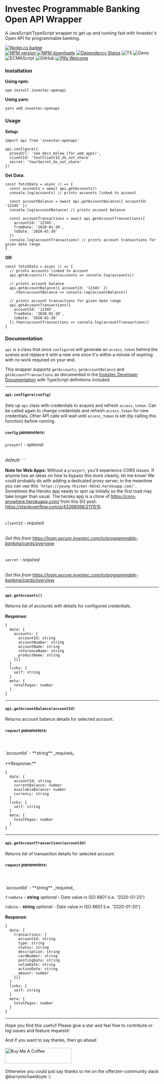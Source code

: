 # Investec Programmable Banking Open API Wrapper

A JavaScript/TypeScript wrapper to get up and running fast with Investec's Open API for programmable banking.

<span class="badge-nodeico"><a href="https://www.npmjs.com/package/investec-openapi" title="Nodei.co badge"><img src="https://nodei.co/npm/investec-openapi.png" alt="Nodei.co badge" /></a></span>
<br class="badge-separator" />
<span class="badge-npmversion"><a href="https://npmjs.org/package/investec-openapi" title="View this project on NPM"><img src="https://img.shields.io/npm/v/investec-openapi.svg" alt="NPM version" /></a></span>
<span class="badge-npmdownloads"><a href="https://npmjs.org/package/investec-openapi" title="View this project on NPM"><img src="https://img.shields.io/npm/dm/investec-openapi.svg" alt="NPM downloads" /></a></span>
<span class="badge-daviddm"><a href="https://david-dm.org/BarryMichaelDoyle/investec-openapi" title="View the status of this project's dependencies on DavidDM"><img src="https://img.shields.io/david/BarryMichaelDoyle/investec-openapi.svg" alt="Dependency Status" /></a></span>
![TS](https://img.shields.io/badge/supports-typescript-blue.svg?style=flat-square)
![Deno](https://img.shields.io/badge/supports-deno-green.svg?style=flat-square)
![ECMAScript](https://img.shields.io/badge/supports-ECMAScript-yellow.svg?style=flat-square)
![GitHub](https://img.shields.io/github/license/barrymichaeldoyle/investec-openapi)
[![PRs Welcome](https://img.shields.io/badge/PRs-welcome-brightgreen.svg?style=round-square)](https://github.com/barrymichaeldoyle/investec-openapi/pulls)

### Installation

**Using npm:**

```
npm install investec-openapi
```

**Using yarn:**

```
yarn add investec-openapi
```

### Usage

**Setup:**

```
import api from 'investec-openapi'

api.configure({
  proxyUrl: 'see_docs_below_(for_web_apps)',
  clientId: 'YourClientId_do_not_share'
  secret: 'YourSecret_do_not_share'
})
```

**Get Data:**

```
const fetchData = async () => {
  const accounts = await api.getAccounts()
  console.log(accounts) // prints accounts linked to account

  const accountBalance = await api.getAccountBalance({ accountId: '12345' })
  console.log(accountBalance) // prints account balance

  const accountTransactions = await api.getAccountTransactions({
    accountId: '12345',
    fromDate: '2020-01-20',
    toDate: '2020-01-30'
  })
  console.log(accountTransactions) // prints account transactions for given date range
}
```

**OR:**

```
const fetchData = async () => {
  // prints accounts linked to account
  api.getAccounts().then(accounts => console.log(accounts))

  // prints account balance
  api.getAccountBalance({ accountId: '12345' })
    .then(accountBalance => console.log(accountBalance))

  // prints account transactions for given date range
  api.getAccountTransactions({
    accountId: '12345',
    fromDate: '2020-01-20',
    toDate: '2020-01-30'
  }).then(accountTransactions => console.log(accountTransactions))
}
```

### Documentation

`api` is a class that once `configured` will generate an `access_token` behind the scenes and replace it with a new one once it's within a minute of expiring with no work required on your end.

This wrapper supports `getAccounts`, `getAccountBalance` and `getAccountTransactions` as documented in the [Investec Developer Documentation] with TypeScript definitions included.

---

#### **`api.configure(config)`**

Sets up `api` class with credentials to acquire and refresh `access_token`. Can be called again to change credentials and refresh `access_token` for new credentials. Other API calls will wait until `access_token` is set (by calling this function) before running.

##### **`config` parameters:**

###### `proxyUrl` - _optional_

_default:_ `''`
<br />
<br />
**Note for Web Apps:** Without a `proxyUrl`, you'll experience _CORS issues_. If anyone has an ideas on how to bypass this more cleanly, let me know! We could probably do with adding a dedicated proxy server, in the meantime you can use this `'https://young-thicket-56542.herokuapp.com/'`. Sometimes the Heroko app needs to spin up initially so the first load may take longer than usual. The heroku app is a clone of https://cors-anywhere.herokuapp.com/ from this SO post: https://stackoverflow.com/a/43268098/2111515.
<br />
<br />

###### `clientId` - _required_

_Get this from https://login.secure.investec.com/io/programmable-banking/cards/overview_
<br />
<br />

###### `secret` - _required_

_Get this from https://login.secure.investec.com/io/programmable-banking/cards/overview_

---

#### **`api.getAccounts()`**

Returns list of accounts with details for configured credentials.
<br />
<br />
**Response:**

```
{
  data: {
    accounts: {
      accountId: string
      accountNumber: string
      accountName: string
      referenceName: string
      productName: string
    }[]
  }
  links: {
    self: string
  }
  meta: {
    totalPages: number
  }
}
```

---

#### **`api.getAccountBalance(accountId)`**

Returns account balance details for selected account.

##### **`request` parameters:**

<br />
<br />
`accountId` - **string** _required_
<br />
<br />
**Response:**

```
{
  data: {
    accountId: string
    currentBalance: number
    availableBalance: number
    currency: string
  }
  links: {
    self: string
  }
  meta: {
    totalPages: number
  }
}
```

---

#### **`api.getAccountTransactions(accountId)`**

Returns list of transaction details for selected account.

##### **`request` parameters:**

<br />
<br />
`accountId` - **string** _required_

`fromDate` - **string** _optional_ - Date value in ISO 8601 (i.e. '2020-01-20')

`toDate` - **string** _optional_ - Date value in ISO 8601 (i.e. '2020-01-20')
<br />
<br />
**Response:**

```
{
  data: {
    transactions: {
      accountId: string
      type: string
      status: string
      description: string
      cardNumber: string
      postingData: string
      valueDate: string
      actionDate: string
      amount: number
    }[]
  }
  links: {
    self: string
  }
  meta: {
    totalPages: number
  }
}
```

---

Hope you find this useful! Please give a star and feel free to contribute or log issues and feature requests!

And if you want to say thanks, then go ahead:
<br /><br />
<a href="https://www.buymeacoffee.com/barrydoyle" target="_blank"><img src="https://cdn.buymeacoffee.com/buttons/default-orange.png" alt="Buy Me A Coffee" style="height: 51px !important;width: 217px !important;" ></a>
<br /><br />
Otherwise you could just say thanks to me on the offerzen-community slack @barrymichaeldoyle :)

[investec developer documentation]: https://developer.investec.com/programmable-banking/#programmable-banking
